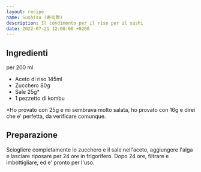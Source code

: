 ```yaml
---
layout: recipe
name: Sushisu (寿司酢)
description: Il condimento per il riso per il sushi
date: 2022-07-21 12:00:00 +0200
---
```


## Ingredienti

per 200 ml
- Aceto di riso 145ml
- Zucchero 80g
- Sale 25g*
- 1 pezzetto di kombu

*Ho provato con 25g e mi sembrava molto salata, ho provato con 16g e direi che e' perfetta, da verificare comunque.


## Preparazione

Sciogliere completamente lo zucchero e il sale nell'aceto, aggiungere l'alga e lasciare riposare per 24 ore in frigorifero. Dopo 24 ore, filtrare e imbottigliare, ed e' pronto per l'uso.
